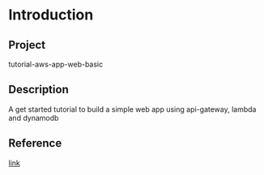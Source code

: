 
# Introduction

## Project  

tutorial-aws-app-web-basic 

## Description

A get started tutorial to build a simple web app using api-gateway, lambda and dynamodb

## Reference
[link](https://aws.amazon.com/getting-started/hands-on/build-web-app-s3-lambda-api-gateway-dynamodb/)